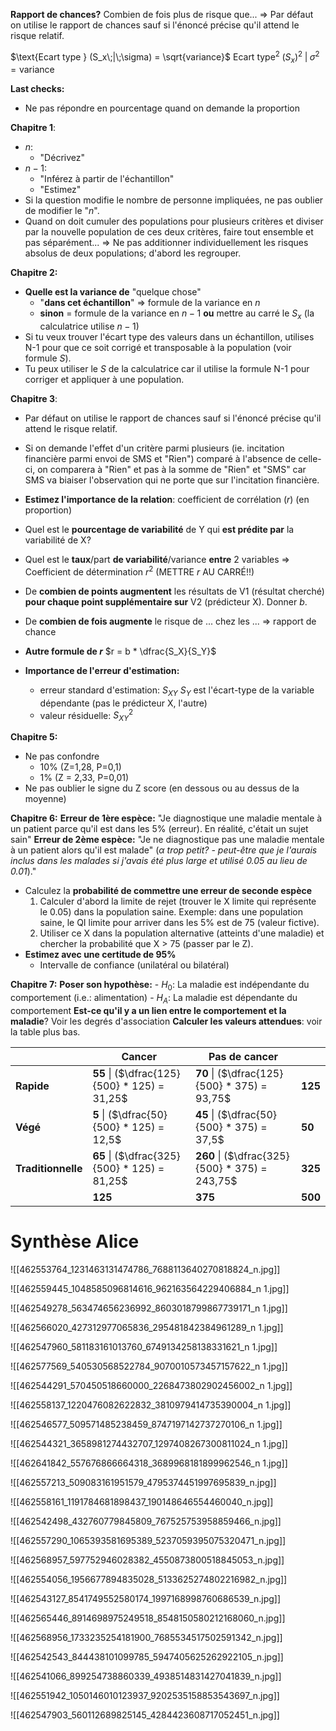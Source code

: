 
**Rapport de chances?**
Combien de fois plus de risque que...
=> Par défaut on utilise le rapport de chances sauf si l'énoncé précise qu'il attend le risque relatif.

$\text{Ecart type } (S_x\;|\;\sigma) = \sqrt{variance}$
$\text{Ecart type}^2 \; (S_x)^2\;| \;\sigma^2 = \text{variance}$

**Last checks:** 
- Ne pas répondre en pourcentage quand on demande la proportion

**Chapitre 1**: 
- $n$: 
	-  "Décrivez"
- $n - 1$: 
	- "Inférez à partir de l'échantillon"
	- "Estimez"
- Si la question modifie le nombre de personne impliquées, ne pas oublier de modifier le "$n$".
- Quand on doit cumuler des populations pour plusieurs critères et diviser par la nouvelle population de ces deux critères, faire tout ensemble et pas séparément...
	=> Ne pas additionner individuellement les risques absolus de deux populations; d'abord les regrouper.

**Chapitre 2:**
- **Quelle est la variance de** "quelque chose" 
	- "**dans cet échantillon**" => formule de la variance en $n$
	- **sinon** = formule de la variance en $n-1$ **ou** mettre au carré le $S_x$ (la calculatrice utilise $n-1$)
- Si tu veux trouver l'écart type des valeurs dans un échantillon, utilises N-1 pour que ce soit corrigé et transposable à la population (voir formule $S$).
- Tu peux utiliser le $S$ de la calculatrice car il utilise la formule N-1 pour corriger et appliquer à une population.

**Chapitre 3**: 
- Par défaut on utilise le rapport de chances sauf si l'énoncé précise qu'il attend le risque relatif.

- Si on demande l'effet d'un critère parmi plusieurs (ie. incitation financière parmi envoi de SMS et "Rien") comparé à l'absence de celle-ci, on comparera à "Rien" et pas à la somme de "Rien" et "SMS" car SMS va biaiser l'observation qui ne porte que sur l'incitation financière.

- **Estimez l'importance de la relation**: coefficient de corrélation ($r$) (en proportion)
  
- Quel est le **pourcentage de variabilité** de Y qui **est prédite par** la variabilité de X?
- Quel est le **taux**/part **de variabilité**/variance **entre** 2 variables
	=> Coefficient de détermination $r^2$ (METTRE $r$ AU CARRÉ!!)
	
- De **combien de points augmentent** les résultats de V1 (résultat cherché) **pour chaque point supplémentaire sur** V2 (prédicteur X). Donner $b$.
  
- De **combien de fois augmente** le risque de ... chez les ... => rapport de chance
  
- **Autre formule de $r$**
	$r = b * \dfrac{S_X}{S_Y}$
- **Importance de l'erreur d'estimation:**
	- erreur standard d'estimation: $S_{XY}$
		$S_Y$ est l'écart-type de la variable dépendante (pas le prédicteur X, l'autre)
	- valeur résiduelle: $S_{XY}^2$

**Chapitre 5:** 
- Ne pas confondre 
	- 10% (Z=1,28,  P=0,1) 
	- 1% (Z = 2,33, P=0,01)
- Ne pas oublier le signe du Z score (en dessous ou au dessus de la moyenne)

**Chapitre 6:**
	**Erreur de 1ère espèce:** 
	"Je diagnostique une maladie mentale à un patient parce qu'il est dans les 5% (erreur). En réalité, c'était un sujet sain"
	**Erreur de 2ème espèce:**
	"Je ne diagnostique pas une maladie mentale à un patient alors qu'il est malade"
	($\alpha$ *trop petit? - peut-être que je l'aurais inclus dans les malades si j'avais été plus large et utilisé 0.05 au lieu de 0.01*)."
- Calculez la **probabilité de commettre une erreur de seconde espèce**
	1) Calculer d'abord la limite de rejet (trouver le X limite qui représente le 0.05) dans la population saine. Exemple: dans une population saine, le QI limite pour arriver dans les 5% est de 75 (valeur fictive).
	2) Utiliser ce X dans la population alternative (atteints d'une maladie) et chercher la probabilité que X > 75 (passer par le Z).
- **Estimez avec une certitude de 95%**
	- Intervalle de confiance (unilatéral ou bilatéral)


**Chapitre 7:**
	**Poser son hypothèse:** 
	- $H_0:$ La maladie est indépendante du comportement (i.e.: alimentation)
	- $H_A$: La maladie est dépendante du comportement
	  $\text{}$
	**Est-ce qu'il y a un lien entre le comportement et la maladie**?
	Voir les degrés d'association
	**Calculer les valeurs attendues**: voir la table plus bas.
	

|                    | **Cancer**                                   | **Pas de cancer**                               |         |
| ------------------ | -------------------------------------------- | ----------------------------------------------- | ------- |
| **Rapide**         | **55** \| ($\dfrac{125}{500} * 125) = 31,25$ | **70** \|  ($\dfrac{125}{500} * 375) = 93,75$   | **125** |
| **Végé**           | **5**  \| ($\dfrac{50}{500} * 125) = 12,5$   | **45** \| ($\dfrac{50}{500} * 375) = 37,5$      | **50**  |
| **Traditionnelle** | **65** \| ($\dfrac{325}{500} * 125) = 81,25$ | **260**  \| ($\dfrac{325}{500} * 375) = 243,75$ | **325** |
|                    | **125**                                      | **375**                                         | **500** |





# Synthèse Alice
![[462553764_1231463131474786_7688113640270818824_n.jpg]]

![[462559445_1048585096814616_962163564229406884_n 1.jpg]]

![[462549278_563474656236992_8603018799867739171_n 1.jpg]]

![[462566020_427312977065836_295481842384961289_n 1.jpg]]

![[462547960_581183161013760_6749134258138331621_n 1.jpg]]

![[462577569_540530568522784_9070010573457157622_n 1.jpg]]

![[462544291_570450518660000_2268473802902456002_n 1.jpg]]

![[462558137_1220476082622832_3810979414735390004_n 1.jpg]]

![[462546577_509571485238459_8747197142737270106_n 1.jpg]]

![[462544321_3658981274432707_1297408267300811024_n 1.jpg]]

![[462641842_557676866664318_3689968181899962546_n 1.jpg]]



![[462557213_509083161951579_4795374451997695839_n.jpg]]

![[462558161_1191784681898437_190148646554460040_n.jpg]]

![[462542498_432760779845809_767525753958859466_n.jpg]]

![[462557290_1065393581695389_5237059395075320471_n.jpg]]

![[462568957_597752946028382_4550873800518845053_n.jpg]]

![[462554056_1956677894835028_5133625274802216982_n.jpg]]

![[462543127_8541749552580174_1997168998760686539_n.jpg]]

![[462565446_8914698975249518_8548150580212168060_n.jpg]]

![[462568956_1733235254181900_7685534517502591342_n.jpg]]

![[462542543_844438101099785_5947405625262922105_n.jpg]]

![[462541066_899254738860339_4938514831427041839_n.jpg]]

![[462551942_1050146010123937_9202535158853543697_n.jpg]]

![[462547903_560112689825145_4284423608717052451_n.jpg]]




